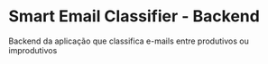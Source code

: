 # Smart Email Classifier - Backend

Backend da aplicação que classifica e-mails entre produtivos ou improdutivos
